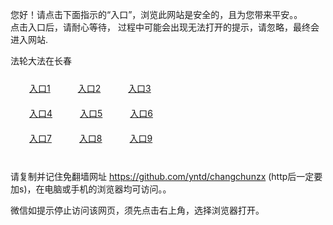 您好！请点击下面指示的“入口”，浏览此网站是安全的，且为您带来平安。。 <br/>
点击入口后，请耐心等待， 过程中可能会出现无法打开的提示，请忽略，最终会进入网站. </br>

法轮大法在长春<br/>
<div style="padding:10px"><a style="margin:20px" target="_blank" href="https://d39yc7clqrjdl8.cloudfront.net/2Qpsp?qxctjxfe" id="ccLink1" rel="nofollow">入口1</a> <a target="_blank" style="margin:20px" href="https://d1u72aukbaa6d1.cloudfront.net/2Qpsp?onhlrl" id="ccLink2" rel="nofollow">入口2</a> <a style="margin:20px" target="_blank" href="https://d28kzr1ri1gl1k.cloudfront.net/2Qpsp?jxtzer" id="ccLink3" rel="nofollow">入口3</a></div>

<div style="padding:10px" ><a style="margin:20px" target="_blank" href="https://d39yc7clqrjdl8.cloudfront.net/2Qpsp?qxctjxfe" id="ccLink4" rel="nofollow">入口4</a> <a style="margin:20px" href="https://d1u72aukbaa6d1.cloudfront.net/2Qpsp?onhlrl" target="_blank" id="ccLink5" rel="nofollow">入口5</a> <a style="margin:20px" href="https://d28kzr1ri1gl1k.cloudfront.net/2Qpsp?jxtzer" target="_blank" id="ccLink6" rel="nofollow">入口6</a></div>

<div style="padding:10px"><a style="margin:20px" target="_blank" href="https://d39yc7clqrjdl8.cloudfront.net/2Qpsp?qxctjxfe" id="ccLink7" rel="nofollow">入口7</a> <a style="margin:20px" href="https://d1u72aukbaa6d1.cloudfront.net/2Qpsp?onhlrl" target="_blank" id="ccLink8" rel="nofollow">入口8</a> <a style="margin:20px" target="_blank" href="https://d28kzr1ri1gl1k.cloudfront.net/2Qpsp?jxtzer" id="ccLink9" rel="nofollow">入口9</a></div>

<br/>



请复制并记住免翻墙网址 https://github.com/yntd/changchunzx (http后一定要加s)，在电脑或手机的浏览器均可访问。。<br/>

微信如提示停止访问该网页，须先点击右上角，选择浏览器打开。
